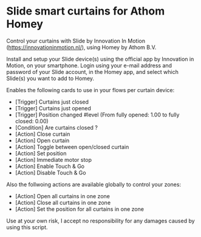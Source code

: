# Slide smart curtains for Athom Homey

Control your curtains with Slide by Innovation In Motion (https://innovationinmotion.nl/), using Homey by Athom B.V.

Install and setup your Slide device(s) using the official app by Innovation in Motion, on your smartphone. Login using your e-mail address and password of your Slide account, in the Homey app, and select which Slide(s) you want to add to Homey.

Enables the following cards to use in your flows per curtain device:
- [Trigger] Curtains just closed
- [Trigger] Curtains just opened
- [Trigger] Position changed #level (From fully opened: 1.00 to fully closed: 0.00)
- [Condition] Are curtains closed ?
- [Action] Close curtain
- [Action] Open curtain
- [Action] Toggle between open/closed curtain
- [Action] Set position
- [Action] Immediate motor stop
- [Action] Enable Touch & Go
- [Action] Disable Touch & Go

Also the follwoing actions are available globally to control your zones:
- [Action] Open all curtains in one zone
- [Action] Close all curtains in one zone
- [Action] Set the position for all curtains in one zone

Use at your own risk, I accept no responsibility for any damages caused by using this script.
